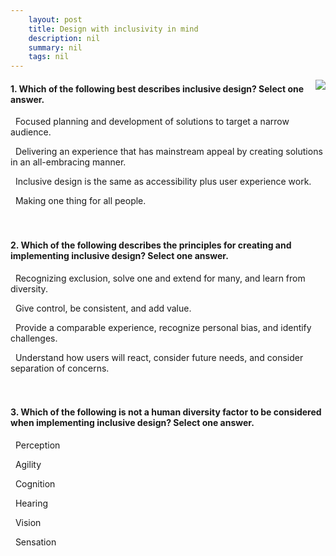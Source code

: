 ```yaml
---
    layout: post
    title: Design with inclusivity in mind  
    description: nil
    summary: nil
    tags: nil
---
```



 <a target="_blank" href="https://docs.microsoft.com/en-us/learn/modules/inclusive-design-principles/5-knowledge-check/"><i class="fas fa-external-link-alt"></i> </a>
 <img align="right" src="https://docs.microsoft.com/en-us/learn/achievements/generic-badge.svg">
####  1. Which of the following best describes inclusive design? Select one answer.


<i class='far fa-square'></i> &nbsp;&nbsp;Focused planning and development of solutions to target a narrow audience.

<i class='fas fa-check-square' style='color: Dodgerblue;'></i> &nbsp;&nbsp;Delivering an experience that has mainstream appeal by creating solutions in an all-embracing manner.

<i class='far fa-square'></i> &nbsp;&nbsp;Inclusive design is the same as accessibility plus user experience work.

<i class='far fa-square'></i> &nbsp;&nbsp;Making one thing for all people.
<br />
<br />
<br />

####  2. Which of the following describes the principles for creating and implementing inclusive design? Select one answer.


<i class='fas fa-check-square' style='color: Dodgerblue;'></i> &nbsp;&nbsp;Recognizing exclusion, solve one and extend for many, and learn from diversity.

<i class='far fa-square'></i> &nbsp;&nbsp;Give control, be consistent, and add value.

<i class='far fa-square'></i> &nbsp;&nbsp;Provide a comparable experience, recognize personal bias, and identify challenges.

<i class='far fa-square'></i> &nbsp;&nbsp;Understand how users will react, consider future needs, and consider separation of concerns.
<br />
<br />
<br />

####  3. Which of the following is not a human diversity factor to be considered when implementing inclusive design? Select one answer.


<i class='far fa-square'></i> &nbsp;&nbsp;Perception

<i class='fas fa-check-square' style='color: Dodgerblue;'></i> &nbsp;&nbsp;Agility

<i class='far fa-square'></i> &nbsp;&nbsp;Cognition

<i class='far fa-square'></i> &nbsp;&nbsp;Hearing

<i class='far fa-square'></i> &nbsp;&nbsp;Vision

<i class='far fa-square'></i> &nbsp;&nbsp;Sensation
<br />
<br />
<br />
